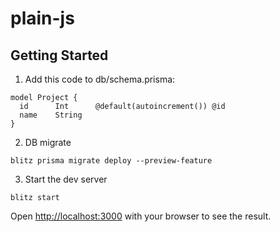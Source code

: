 # plain-js

## Getting Started

1. Add this code to db/schema.prisma:

```
model Project {
  id      Int      @default(autoincrement()) @id
  name    String
}
```

2. DB migrate

```
blitz prisma migrate deploy --preview-feature
```

3. Start the dev server

```
blitz start
```

Open [http://localhost:3000](http://localhost:3000) with your browser to see the result.
